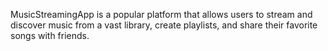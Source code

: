 MusicStreamingApp is a popular platform that allows users to stream and discover music from a vast library, create playlists, and share their favorite songs with friends.